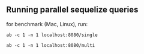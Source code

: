 ## Running parallel sequelize queries

for benchmark (Mac, Linux), run:

`ab -c 1 -n 1 localhost:8080/single`

`ab -c 1 -n 1 localhost:8080/multi`
